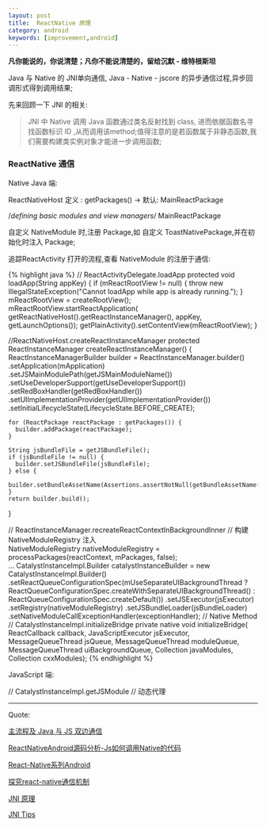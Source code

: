 ```yaml
---
layout: post
title:  ReactNative 原理 
category: android
keywords: [improvement,android]
---
```


**凡你能说的，你说清楚；凡你不能说清楚的，留给沉默 - 维特根斯坦**

Java 与 Native 的 JNI单向通信, Java - Native - jscore 的异步通信过程,异步回调形式得到调用结果;

先来回顾一下 JNI 的相关:

> JNI 中 Native 调用 Java 函数通过类名反射找到 class, 进而依据函数名寻找函数标识 ID ,从而调用该method;值得注意的是若函数属于非静态函数,我们需要构建类实例对象才能进一步调用函数;



### ReactNative 通信 

Native Java 端: 

ReactNativeHost 定义 : getPackages() -> 默认: MainReactPackage

/*defining basic modules and view managers*/
MainReactPackage


自定义 NativeModule 时,注册 Package,如 自定义 ToastNativePackage,并在初始化时注入 Package;   


追踪ReactActivity 打开的流程,查看 NativeModule 的注册于通信:    


{% highlight java %}
  // ReactActivityDelegate.loadApp
  protected void loadApp(String appKey) {
    if (mReactRootView != null) {
      throw new IllegalStateException("Cannot loadApp while app is already running.");
    }
    mReactRootView = createRootView();
    mReactRootView.startReactApplication(
      getReactNativeHost().getReactInstanceManager(),
      appKey,
      getLaunchOptions());
    getPlainActivity().setContentView(mReactRootView);
  }

 //ReactNativeHost.createReactInstanceManager 
   protected ReactInstanceManager createReactInstanceManager() {
    ReactInstanceManagerBuilder builder = ReactInstanceManager.builder()
      .setApplication(mApplication)
      .setJSMainModulePath(getJSMainModuleName())
      .setUseDeveloperSupport(getUseDeveloperSupport())
      .setRedBoxHandler(getRedBoxHandler())
      .setUIImplementationProvider(getUIImplementationProvider())
      .setInitialLifecycleState(LifecycleState.BEFORE_CREATE);

    for (ReactPackage reactPackage : getPackages()) {
      builder.addPackage(reactPackage);
    }

    String jsBundleFile = getJSBundleFile();
    if (jsBundleFile != null) {
      builder.setJSBundleFile(jsBundleFile);
    } else {
      builder.setBundleAssetName(Assertions.assertNotNull(getBundleAssetName()));
    }
    return builder.build();
  }
  
  // ReactInstanceManager.recreateReactContextInBackgroundInner 
  // 构建 NativeModuleRegistry  注入  
    NativeModuleRegistry nativeModuleRegistry = processPackages(reactContext, mPackages, false);  
    ... 
    CatalystInstanceImpl.Builder catalystInstanceBuilder = new CatalystInstanceImpl.Builder()
      .setReactQueueConfigurationSpec(mUseSeparateUIBackgroundThread ?
        ReactQueueConfigurationSpec.createWithSeparateUIBackgroundThread() :
        ReactQueueConfigurationSpec.createDefault())
      .setJSExecutor(jsExecutor)
      .setRegistry(nativeModuleRegistry)
      .setJSBundleLoader(jsBundleLoader)
      .setNativeModuleCallExceptionHandler(exceptionHandler);
    // Native Method  
    // CatalystInstanceImpl.initializeBridge
  private native void initializeBridge(
      ReactCallback callback,
      JavaScriptExecutor jsExecutor,
      MessageQueueThread jsQueue,
      MessageQueueThread moduleQueue,
      MessageQueueThread uiBackgroundQueue,
      Collection<JavaModuleWrapper> javaModules,
      Collection<ModuleHolder> cxxModules);
{% endhighlight %}


JavaScript 端: 



// CatalystInstanceImpl.getJSModule
// 动态代理  









---

Quote:

[主流程及 Java 与 JS 双边通信](http://blog.csdn.net/yanbober/article/details/53157456)

[ReactNativeAndroid源码分析-Js如何调用Native的代码](https://zhuanlan.zhihu.com/p/20464825)

[React-Native系列Android](http://blog.csdn.net/MegatronKings/article/details/51138499)

[探究react-native通信机制](http://zjutkz.net/2016/05/03/%E5%85%B6%E5%AE%9E%E6%B2%A1%E9%82%A3%E4%B9%88%E5%A4%8D%E6%9D%82%EF%BC%81%E6%8E%A2%E7%A9%B6react-native%E9%80%9A%E4%BF%A1%E6%9C%BA%E5%88%B6/)

[JNI 原理](http://gityuan.com/2016/05/28/android-jni/)

[JNI Tips](https://developer.android.com/training/articles/perf-jni.html)